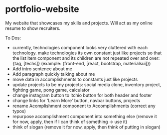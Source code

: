 # portfolio-website
My website that showcases my skills and projects. Will act as my online resume to show recruiters.

To Dos:
- currently, technologies component looks very cluttered with each technology. make technologies its own constant just like projects so that the list item component and its children are not repeated over and over: {tag, [techs]} (example: {front-end, [react, bootstrap, materialsui]})
- Add intro sentence about me
- Add paragraph quickly talking about me
- move data in accomplishments to constants just like projects
- update projects to be my projects: social media clone, inventory project, fighting game, pong game, calculator
- change instagram button to itchio button for both header and footer
- change links for 'Learn More' button, navbar buttons, projects
- rename Acomplishment component to Accomplishments (correct any typos)
- repurpose accomplishment component into something else (remove it for now, apply, then if I can think of something -> use it)
- think of slogan (remove it for now, apply, then think of putting in slogan)